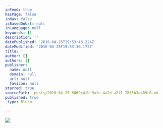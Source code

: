 ```yaml
---
inFeed: true
hasPage: false
inNav: false
isBasedOnUrl: null
inLanguage: null
keywords: []
description: ''
datePublished: '2016-04-25T19:53:43.224Z'
dateModified: '2016-04-25T19:53:30.172Z'
title: ''
author: []
authors: []
publisher:
  name: null
  domain: null
  url: null
  favicon: null
starred: true
sourcePath: _posts/2016-04-25-6069c4fb-9afe-4a2d-a2f1-78f5b3a489c0.md
published: true
_type: Blurb

---
```

![](https://the-grid-user-content.s3-us-west-2.amazonaws.com/a09ceb3f-77d7-4e60-8af8-02402661d71a.jpg)